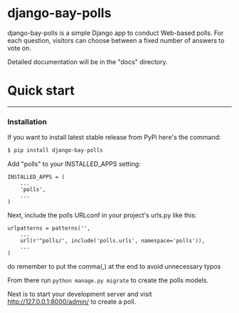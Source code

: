# django-вay-pollѕ 

django-bay-polls is a simple Django app to conduct Web-based polls. For each
question, visitors can choose between a fixed number of answers to
vote on.

Detailed documentation will be in the "docs" directory.

# Quick start
-----------

### Installation
If you want to install latest stable release from PyPi here's the command:

```sh
$ pip install django-bay-polls
```

Add "polls" to your INSTALLED_APPS setting:

```
INSTALLED_APPS = (
    ...
    'polls',
    ...
)

```
Next, include the polls URLconf in your project's urls.py like this:
```
urlpatterns = patterns('',
    ...
    url(r'^polls/', include('polls.urls', namespace='polls')),
    ...
)
```
do remember to put the comma(,) at the end to avoid unnecessary typos

From there run `python manage.py migrate` to create the polls models.

Next is to start your development server and visit http://127.0.0.1:8000/admin/ 
to create a poll.
